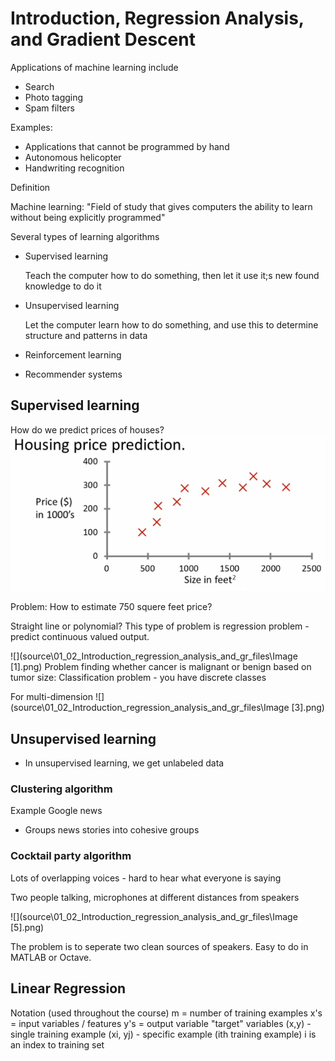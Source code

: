 # Introduction, Regression Analysis, and Gradient Descent

Applications of machine learning include
* Search
* Photo tagging
* Spam filters

Examples:
 * Applications that cannot be programmed by hand
  * Autonomous helicopter
  * Handwriting recognition

Definition

Machine learning: "Field of study that gives computers the ability to learn without being explicitly programmed"

Several types of learning algorithms
* Supervised learning

    Teach the computer how to do something, then let it use it;s new found knowledge to do it
* Unsupervised learning

  Let the computer learn how to do something, and use this to determine structure and patterns in data
* Reinforcement learning
* Recommender systems

## Supervised learning

How do we predict prices of houses?
![](source\01_02_Introduction_regression_analysis_and_gr_files\Image.png)

Problem: How to estimate 750 squere feet price?

Straight line or polynomial? This type of problem is regression problem - predict continuous valued output.

![](source\01_02_Introduction_regression_analysis_and_gr_files\Image [1].png)
Problem finding whether cancer is malignant or benign based on tumor size:
Classification problem - you have discrete classes

For multi-dimension
![](source\01_02_Introduction_regression_analysis_and_gr_files\Image [3].png)


## Unsupervised learning
* In unsupervised learning, we get unlabeled data

### Clustering algorithm
Example Google news
 * Groups news stories into cohesive groups

### Cocktail party algorithm

 Lots of overlapping voices - hard to hear what everyone is saying

Two people talking, microphones at different distances from speakers

 ![](source\01_02_Introduction_regression_analysis_and_gr_files\Image [5].png)

 The problem is to seperate two clean sources of speakers. Easy to do in MATLAB or Octave.

## Linear Regression
Notation (used throughout the course)
m = number of training examples
x's = input variables / features
y's = output variable "target" variables
(x,y) - single training example
(xi, yj) - specific example (ith training example)
i is an index to training set

